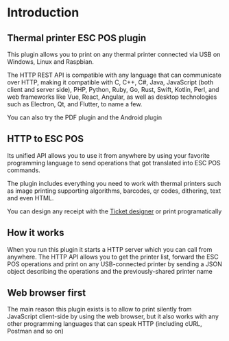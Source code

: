 # Introduction

## Thermal printer ESC POS plugin
This plugin allows you to print on any thermal printer
connected via USB on Windows, Linux and Raspbian.

The HTTP REST API is compatible with any language that can communicate over HTTP, making it compatible with C, C++, C#, Java, JavaScript (both client and server side), PHP, Python, Ruby, Go, Rust, Swift, Kotlin, Perl, and web frameworks like Vue, React, Angular, as well as desktop technologies such as Electron, Qt, and Flutter, to name a few.

You can also try the PDF plugin and the Android plugin

## HTTP to ESC POS
Its unified API allows you to use it from anywhere by using
your favorite programming language to send operations that
got translated into ESC POS commands.


The plugin includes everything you need to work with thermal
printers such as image printing supporting algorithms, barcodes,
qr codes, dithering, text and even HTML.


You can design any receipt with the [Ticket designer](https://parzibyte.me/apps/ticket-designer/#/) or print
programatically

## How it works

When you run this plugin it starts a HTTP server which
you can call from anywhere. The HTTP API allows you to
get the printer list, forward the ESC POS operations and
print on any USB-connected printer by sending a JSON object
describing the operations and the previously-shared printer name

## Web browser first
The main reason this plugin exists is to allow to
print silently from JavaScript client-side by using
the web browser, but it also works with any other programming
languages that can speak HTTP (including cURL, Postman and so on)